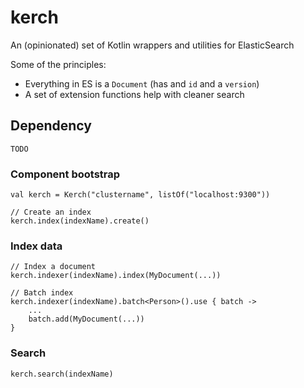 # kerch
An (opinionated) set of Kotlin wrappers and utilities for ElasticSearch

Some of the principles:
* Everything in ES is a `Document` (has and `id` and a `version`)
* A set of extension functions help with cleaner search

## Dependency

```
TODO
```

### Component bootstrap
```
val kerch = Kerch("clustername", listOf("localhost:9300"))

// Create an index
kerch.index(indexName).create()
```

### Index data
```
// Index a document
kerch.indexer(indexName).index(MyDocument(...))

// Batch index
kerch.indexer(indexName).batch<Person>().use { batch ->
    ...
    batch.add(MyDocument(...))
}
```

### Search
```
kerch.search(indexName)
```

